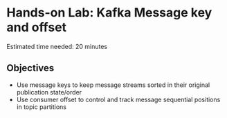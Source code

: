 # Hands-on Lab: Kafka Message key and offset

Estimated time needed: 20 minutes

## Objectives

- Use message keys to keep message streams sorted in their original publication state/order
- Use consumer offset to control and track message sequential positions in topic partitions
